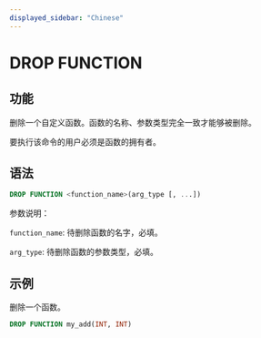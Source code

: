 ```yaml
---
displayed_sidebar: "Chinese"
---
```


# DROP FUNCTION

## 功能

删除一个自定义函数。函数的名称、参数类型完全一致才能够被删除。

要执行该命令的用户必须是函数的拥有者。

## 语法

```sql
DROP FUNCTION <function_name>(arg_type [, ...])
```

参数说明：

`function_name`: 待删除函数的名字，必填。

`arg_type`: 待删除函数的参数类型，必填。

## 示例

删除一个函数。

```sql
DROP FUNCTION my_add(INT, INT)
```

